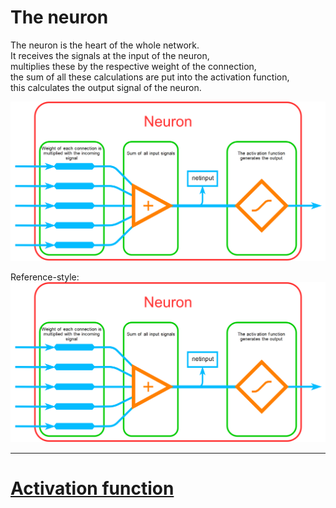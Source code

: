 # The neuron
The neuron is the heart of the whole network.  
It receives the signals at the input of the neuron,  
multiplies these by the respective weight of the connection,  
the sum of all these calculations are put into the activation function,  
this calculates the output signal of the neuron.  
  

![alt text](https://github.com/KROIA/Net/blob/master/WikiPictures/Neuron.png "Logo Title Text 1")

Reference-style: 
![alt text][logo]

[logo]: https://github.com/KROIA/Net/blob/master/WikiPictures/Neuron.png "Logo Title Text 2"

***
# [Activation function](https://github.com/KROIA/Neural-net/wiki/The-activation-function)
